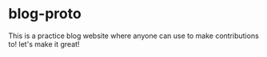 # blog-proto
This is a practice blog website where anyone can use to make contributions to! let's make it great!
